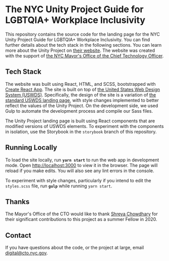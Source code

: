 # The NYC Unity Project Guide for LGBTQIA+ Workplace Inclusivity

This repository contains the source code for the landing page for the NYC Unity Project Guide for LGBTQIA+ Workplace Inclusivity. You can find further details about the tech stack in the following sections. You can learn more about the Unity Project on [their website](https://growingupnyc.cityofnewyork.us/generationnyc/topics/lgbtq/). The website was created with the support of [the NYC Mayor's Office of the Chief Technology Officer](http://nyc.gov/cto).

## Tech Stack

The website was built using React, HTML, and SCSS, bootstrapped with [Create React App](https://github.com/facebook/create-react-app). The site is built on top of [the United States Web Design System (USWDS)](https://designsystem.digital.gov/). Specifically, the design of the site is a variation of [the standard USWDS landing page](https://designsystem.digital.gov/page-templates/landing/), with style changes implemented to better reflect the values of the Unity Project. On the development side, we used Gulp to automate the development process and compile our Sass files.

The Unity Project landing page is built using React components that are modified versions of USWDS elements. To experiment with the components in isolation, use the Storybook in the `storybook` branch of this repository.

## Running Locally

To load the site locally, run **`yarn start`** to run the web app in development mode. Open [http://localhost:3000](http://localhost:3000) to view it in the browser. The page will reload if you make edits. You will also see any lint errors in the console.

To experiment with style changes, particularly if you intend to edit the `styles.scss` file, run **`gulp`** while running `yarn start`.

## Thanks

The Mayor's Office of the CTO would like to thank [Shreya Chowdhary](https://github.com/18chowdhary) for their significant contributions to this project as a summer Fellow in 2020.

## Contact

If you have questions about the code, or the project at large, email digital@cto.nyc.gov.
